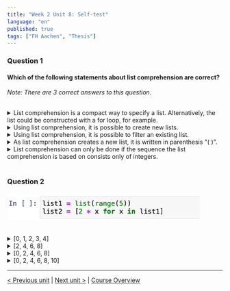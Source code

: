 ```yaml
---
title: "Week 2 Unit 8: Self-test"
language: "en"
published: true
tags: ["FH Aachen", "Thesis"]
---
```


### Question 1

#### Which of the following statements about list comprehension are correct?

*Note: There are 3 correct answers to this question.*

<br>

<details>
	<summary>List comprehension is a compact way to specify a list. Alternatively, the list could be constructed with a for loop, for example. </summary>
	✅
</details>


<details>
	<summary>Using list comprehension, it is possible to create new lists.</summary>
	✅
</details>


<details>
	<summary>Using list comprehension, it is possible to filter an existing list.</summary>
	✅
</details>


<details>
	<summary>As list comprehension creates a new list, it is written in parenthesis "( )".</summary>
	❌
</details>


<details>
	<summary>List comprehension can only be done if the sequence the list comprehension is based on consists only of integers.</summary>
	❌
</details>

<br>

### Question 2

#### 

<img src=imgs/week2_unit8_f2.png width="450"><br><br>

<details>
	<summary>[0, 1, 2, 3, 4]</summary>
	❌
</details>


<details>
	<summary>[2, 4, 6, 8]</summary>
	❌
</details>


<details>
	<summary>[0, 2, 4, 6, 8] </summary>
	✅
</details>


<details>
	<summary>[0, 2, 4, 6, 8, 10] </summary>
	❌
</details>

---

[< Previous unit](/teaching/python-mooc/week2_unit8_list_comprehension) | [Next unit >](/teaching/python-mooc/week2_assignment_questions) |
[Course Overview](/teaching/python-mooc)